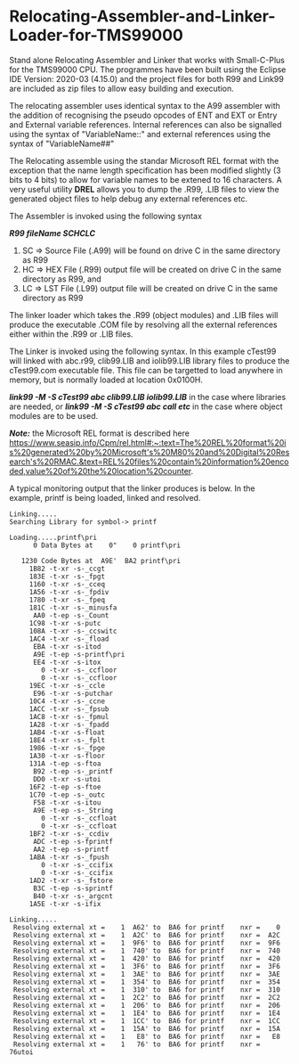 # Relocating-Assembler-and-Linker-Loader-for-TMS99000
Stand alone Relocating Assembler and Linker that works with Small-C-Plus for the TMS99000 CPU.  The programmes have been built using the Eclipse IDE Version: 2020-03 (4.15.0) and the project files for both R99 and Link99 are included as zip files to allow easy building and execution.

The relocating assembler uses identical syntax to the A99 assembler with the addition of recognising the pseudo opcodes of ENT and EXT or Entry and External variable references.  Internal references can also be signalled using the syntax of "VariableName::" and external references using the syntax of "VariableName##"

The Relocating assemble using the standar Microsoft REL format with the exception that the name length specification has been modified slightly (3 bits to 4 bits) to allow for variable names to be extened to 16 characters.  A very useful utility **DREL** allows you to dump the .R99, .LIB files to view the generated object files to help debug any external references etc.

The Assembler is invoked using the following syntax

***R99 fileName SCHCLC*** 
1.   SC => Source File (.A99) will be found on drive C in the same directory as R99
2.   HC => HEX File (.R99) output file will be created on drive C in the same directory as R99, and
3.   LC => LST File (.L99) output file will be created on drive C in the same directory as R99

The linker loader which takes the .R99 (object modules) and .LIB files will produce the executable .COM file by resolving all the external references either within the .R99 or .LIB files.

The Linker is invoked using the following syntax.  In this example cTest99 will linked with abc.r99, clib99.LIB and iolib99.LIB library files to produce the cTest99.com executable file.   This file can be targetted to load anywhere in memory, but is normally loaded at location 0x0100H.

***link99  -M  -S cTest99 abc clib99.LIB iolib99.LIB*** in the case where libraries are needed, or 
***link99  -M  -S cTest99 abc call etc*** in the case where object modules are to be used. 

***Note:*** the Microsoft REL format is described here https://www.seasip.info/Cpm/rel.html#:~:text=The%20REL%20format%20is%20generated%20by%20Microsoft's%20M80%20and%20Digital%20Research's%20RMAC.&text=REL%20files%20contain%20information%20encoded,value%20of%20the%20location%20counter.

  
A typical monitoring output that the linker produces is below.  In the example, printf is being loaded, linked and resolved.
```
Linking.....
Searching Library for symbol-> printf    

Loading.....printf\pri
      0 Data Bytes at    0"    0 printf\pri

   1230 Code Bytes at  A9E'  BA2 printf\pri
     1B82 -t-xr -s-_ccgt     
     183E -t-xr -s-_fpgt     
     1160 -t-xr -s-_cceq     
     1A56 -t-xr -s-_fpdiv    
     1780 -t-xr -s-_fpeq     
     181C -t-xr -s-_minusfa  
      AA0 -t-ep -s-_Count    
     1C98 -t-xr -s-putc      
     108A -t-xr -s-_ccswitc  
     1AC4 -t-xr -s-_fload    
      EBA -t-xr -s-itod      
      A9E -t-ep -s-printf\pri
      EE4 -t-xr -s-itox      
        0 -t-xr -s-_ccfloor  
        0 -t-xr -s-_ccfloor  
     19EC -t-xr -s-_ccle     
      E96 -t-xr -s-putchar   
     10C4 -t-xr -s-_ccne     
     1ACC -t-xr -s-_fpsub    
     1AC8 -t-xr -s-_fpmul    
     1A28 -t-xr -s-_fpadd    
     1AB4 -t-xr -s-float     
     18E4 -t-xr -s-_fplt     
     1986 -t-xr -s-_fpge     
     1A30 -t-xr -s-floor     
     131A -t-ep -s-ftoa      
      B92 -t-ep -s-_printf   
      DD0 -t-xr -s-utoi      
     16F2 -t-ep -s-ftoe      
     1C70 -t-ep -s-_outc     
      F58 -t-xr -s-itou      
      A9E -t-ep -s-_String   
        0 -t-xr -s-_ccfloat  
        0 -t-xr -s-_ccfloat  
     1BF2 -t-xr -s-_ccdiv    
      ADC -t-ep -s-fprintf   
      AA2 -t-ep -s-printf    
     1ABA -t-xr -s-_fpush    
        0 -t-xr -s-_ccifix   
        0 -t-xr -s-_ccifix   
     1AD2 -t-xr -s-_fstore   
      B3C -t-ep -s-sprintf   
      B40 -t-xr -s-_argcnt   
     1A5E -t-xr -s-ifix      

Linking.....
 Resolving external xt =    1  A62' to  BA6 for printf    nxr =    0
 Resolving external xt =    1  A2C' to  BA6 for printf    nxr =  A2C
 Resolving external xt =    1  9F6' to  BA6 for printf    nxr =  9F6
 Resolving external xt =    1  740' to  BA6 for printf    nxr =  740
 Resolving external xt =    1  420' to  BA6 for printf    nxr =  420
 Resolving external xt =    1  3F6' to  BA6 for printf    nxr =  3F6
 Resolving external xt =    1  3AE' to  BA6 for printf    nxr =  3AE
 Resolving external xt =    1  354' to  BA6 for printf    nxr =  354
 Resolving external xt =    1  310' to  BA6 for printf    nxr =  310
 Resolving external xt =    1  2C2' to  BA6 for printf    nxr =  2C2
 Resolving external xt =    1  206' to  BA6 for printf    nxr =  206
 Resolving external xt =    1  1E4' to  BA6 for printf    nxr =  1E4
 Resolving external xt =    1  1CC' to  BA6 for printf    nxr =  1CC
 Resolving external xt =    1  15A' to  BA6 for printf    nxr =  15A
 Resolving external xt =    1   E8' to  BA6 for printf    nxr =   E8
 Resolving external xt =    1   76' to  BA6 for printf    nxr =   76utoi  
```
